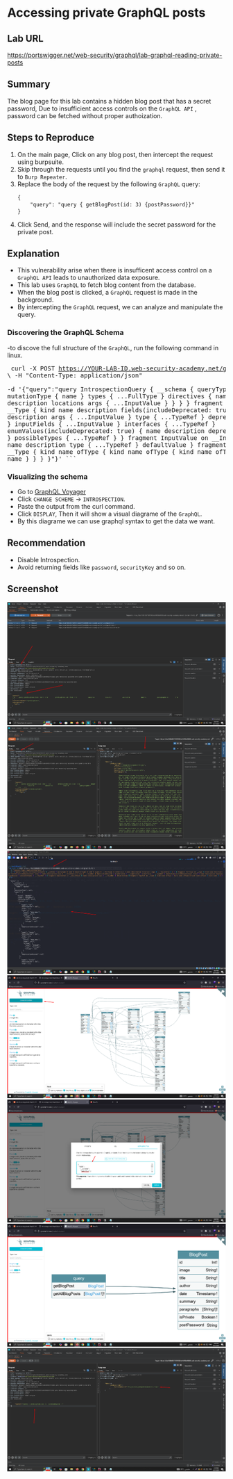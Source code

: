 # Accessing private GraphQL posts

## Lab URL
https://portswigger.net/web-security/graphql/lab-graphql-reading-private-posts

## Summary
The blog page for this lab contains a hidden blog post that has a secret password, Due to insufficient access controls on the `GraphQL API` , password can be fetched without proper authoization.

## Steps to Reproduce
1. On the main page, Click on any blog post, then intercept the request using burpsuite.
2. Skip through the requests until you find the `graphql` request, then send it to `Burp Repeater`.
3. Replace the body of the request by the following `GraphQL` query:
	```
	{
 	    "query": "query { getBlogPost(id: 3) {postPassword}}"
	}
	```
4. Click Send, and the response will include the secret password for the private post.

## Explanation
- This vulnerability arise when there is insufficent access control on a `GraphQL API` leads to unauthorized data exposure.
- This lab uses `GraphQL` to fetch blog content from the database.
- When the blog post is clicked, a `GraphQL` request is made in the background.
- By intercepting the `GraphQL` request, we can analyze and manipulate the query.

### Discovering the GraphQL Schema
-to discove the full structure of the `GraphQL`, run the following command in linux.
	<pre lang="markdown"> 
 	curl -X POST https://YOUR-LAB-ID.web-security-academy.net/graphql/v1 \ 
  	-H "Content-Type: application/json" \
   	-d '{"query":"query IntrospectionQuery { __schema { queryType { name } mutationType { name } types { ...FullType } directives { name description locations 	args { ...InputValue } } } } 		fragment FullType on __Type { kind name description fields(includeDeprecated: true) { name description args { ...InputValue } type { ...TypeRef } deprecationReason } 	inputFields { ...InputValue 	} interfaces { ...TypeRef } enumValues(includeDeprecated: true) { name description deprecationReason } possibleTypes { ...TypeRef } } fragment InputValue on 		__InputValue { name 		description type { ...TypeRef } defaultValue } fragment TypeRef on __Type { kind name ofType { kind name ofType { kind name ofType { kind name } } } }"}' ``` 
 	</pre>
 
### Visualizing the schema
- Go to [GraphQL Voyager](https://graphql-kit.com/graphql-voyager)
- Click `CHANGE SCHEME` -> `INTROSPECTION`.
- Paste the output from the curl command.
- Click `DISPLAY`, Then it will show a visual diagrame of the `GraphQL`.
- By this diagrame we can use graphql syntax to get the data we want.

## Recommendation
- Disable Introspection.
- Avoid returning fields like `password`, `securityKey` and so on.

## Screenshot
![screenshot](https://raw.githubusercontent.com/abdalla-samir/Web-Vulnerabilities-Reports/main/my_learning_journey/GraphQL/report_one/report_images/image_one.png)
![screenshot](https://raw.githubusercontent.com/abdalla-samir/Web-Vulnerabilities-Reports/main/my_learning_journey/GraphQL/report_one/report_images/image_two.png)
![screenshot](https://raw.githubusercontent.com/abdalla-samir/Web-Vulnerabilities-Reports/main/my_learning_journey/GraphQL/report_one/report_images/image_three.png)
![screenshot](https://raw.githubusercontent.com/abdalla-samir/Web-Vulnerabilities-Reports/main/my_learning_journey/GraphQL/report_one/report_images/image_four.png)
![screenshot](https://raw.githubusercontent.com/abdalla-samir/Web-Vulnerabilities-Reports/main/my_learning_journey/GraphQL/report_one/report_images/image_five.png)
![screenshot](https://raw.githubusercontent.com/abdalla-samir/Web-Vulnerabilities-Reports/main/my_learning_journey/GraphQL/report_one/report_images/image_six.png)
![screenshot](https://raw.githubusercontent.com/abdalla-samir/Web-Vulnerabilities-Reports/main/my_learning_journey/GraphQL/report_one/report_images/image_seven.png)
